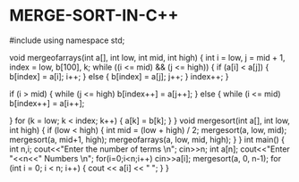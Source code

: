 # MERGE-SORT-IN-C++
#include <iostream>
using namespace std;

void mergeofarrays(int a[], int low, int mid, int high)
{
  int i = low, j = mid + 1, index = low, b[100], k;
  while ((i <= mid) && (j <= high)) 
  {
    if (a[i] < a[j]) 
    {
      b[index] = a[i];
      i++;
    }
    else 
    {
      b[index] = a[j];
      j++;
    }
    index++;
  }
 
  if (i > mid)
  {
    while (j <= high) 
      b[index++] = a[j++];
  } 
  else 
  {
    while (i <= mid) 
      b[index++] = a[i++];
     
  }
  for (k = low; k < index; k++) 
  {
    a[k] = b[k];
  }
}
void mergesort(int a[], int low, int high)
{
  if (low < high) 
  {
    int mid = (low + high) / 2; 
    mergesort(a, low, mid); 
    mergesort(a, mid+1, high); 
    mergeofarrays(a, low, mid, high); 
  }
}
int main() {
  int n,i;
  cout<<"Enter the number of terms \n";
  cin>>n;
  int a[n];
  cout<<"Enter "<<n<<" Numbers \n";
  for(i=0;i<n;i++)
  cin>>a[i];
  mergesort(a, 0, n-1);
  for (int i = 0; i < n; i++) {
    cout << a[i] << " ";
  }
}
